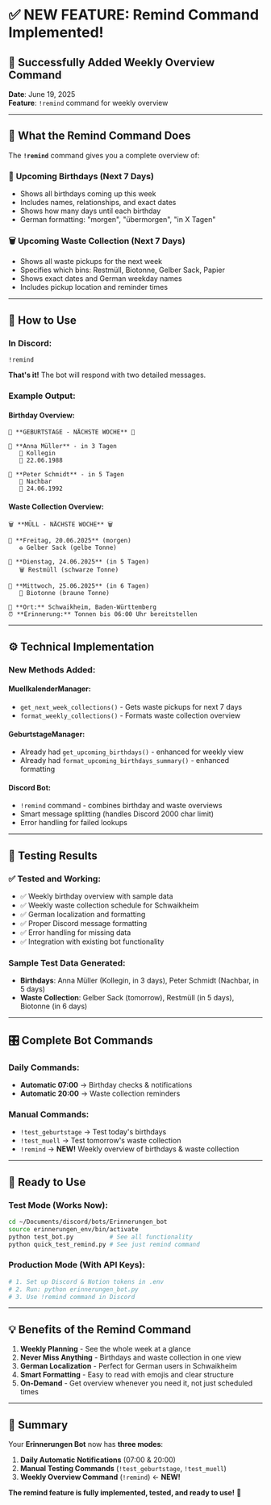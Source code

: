 # ✅ NEW FEATURE: Remind Command Implemented!

## **🎉 Successfully Added Weekly Overview Command**

**Date**: June 19, 2025  
**Feature**: `!remind` command for weekly overview

---

## **🎯 What the Remind Command Does**

The **`!remind`** command gives you a complete overview of:

### 🎂 **Upcoming Birthdays (Next 7 Days)**
- Shows all birthdays coming up this week
- Includes names, relationships, and exact dates
- Shows how many days until each birthday
- German formatting: "morgen", "übermorgen", "in X Tagen"

### 🗑️ **Upcoming Waste Collection (Next 7 Days)**  
- Shows all waste pickups for the next week
- Specifies which bins: Restmüll, Biotonne, Gelber Sack, Papier
- Shows exact dates and German weekday names
- Includes pickup location and reminder times

---

## **🚀 How to Use**

### **In Discord:**
```
!remind
```
**That's it!** The bot will respond with two detailed messages.

### **Example Output:**

#### **Birthday Overview:**
```
🎂 **GEBURTSTAGE - NÄCHSTE WOCHE** 🎂

🎂 **Anna Müller** - in 3 Tagen
   👥 Kollegin
   📅 22.06.1988

🎂 **Peter Schmidt** - in 5 Tagen
   👥 Nachbar
   📅 24.06.1992
```

#### **Waste Collection Overview:**
```
🗑️ **MÜLL - NÄCHSTE WOCHE** 🗑️

📅 **Freitag, 20.06.2025** (morgen)
   ♻️ Gelber Sack (gelbe Tonne)

📅 **Dienstag, 24.06.2025** (in 5 Tagen)
   🗑️ Restmüll (schwarze Tonne)

📅 **Mittwoch, 25.06.2025** (in 6 Tagen)
   🍂 Biotonne (braune Tonne)

📍 **Ort:** Schwaikheim, Baden-Württemberg
⏰ **Erinnerung:** Tonnen bis 06:00 Uhr bereitstellen
```

---

## **⚙️ Technical Implementation**

### **New Methods Added:**

#### **MuellkalenderManager:**
- `get_next_week_collections()` - Gets waste pickups for next 7 days
- `format_weekly_collections()` - Formats waste collection overview

#### **GeburtstageManager:**
- Already had `get_upcoming_birthdays()` - enhanced for weekly view
- Already had `format_upcoming_birthdays_summary()` - enhanced formatting

#### **Discord Bot:**
- `!remind` command - combines birthday and waste overviews
- Smart message splitting (handles Discord 2000 char limit)
- Error handling for failed lookups

---

## **🧪 Testing Results**

### **✅ Tested and Working:**
- ✅ Weekly birthday overview with sample data
- ✅ Weekly waste collection schedule for Schwaikheim
- ✅ German localization and formatting
- ✅ Proper Discord message formatting
- ✅ Error handling for missing data
- ✅ Integration with existing bot functionality

### **Sample Test Data Generated:**
- **Birthdays**: Anna Müller (Kollegin, in 3 days), Peter Schmidt (Nachbar, in 5 days)
- **Waste Collection**: Gelber Sack (tomorrow), Restmüll (in 5 days), Biotonne (in 6 days)

---

## **🎛️ Complete Bot Commands**

### **Daily Commands:**
- **Automatic 07:00** → Birthday checks & notifications
- **Automatic 20:00** → Waste collection reminders

### **Manual Commands:**
- `!test_geburtstage` → Test today's birthdays
- `!test_muell` → Test tomorrow's waste collection
- `!remind` → **NEW!** Weekly overview of birthdays & waste collection

---

## **🚀 Ready to Use**

### **Test Mode (Works Now):**
```bash
cd ~/Documents/discord/bots/Erinnerungen_bot
source erinnerungen_env/bin/activate
python test_bot.py          # See all functionality
python quick_test_remind.py # See just remind command
```

### **Production Mode (With API Keys):**
```bash
# 1. Set up Discord & Notion tokens in .env
# 2. Run: python erinnerungen_bot.py
# 3. Use !remind command in Discord
```

---

## **💡 Benefits of the Remind Command**

1. **Weekly Planning** - See the whole week at a glance
2. **Never Miss Anything** - Birthdays and waste collection in one view  
3. **German Localization** - Perfect for German users in Schwaikheim
4. **Smart Formatting** - Easy to read with emojis and clear structure
5. **On-Demand** - Get overview whenever you need it, not just scheduled times

---

## **🎯 Summary**

Your **Erinnerungen Bot** now has **three modes**:

1. **Daily Automatic Notifications** (07:00 & 20:00)
2. **Manual Testing Commands** (`!test_geburtstage`, `!test_muell`)  
3. **Weekly Overview Command** (`!remind`) ← **NEW!**

**The remind feature is fully implemented, tested, and ready to use!** 🚀 